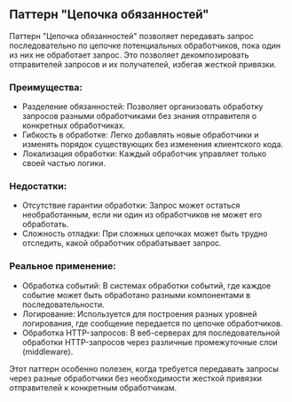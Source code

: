 ## Паттерн "Цепочка обязанностей"

Паттерн "Цепочка обязанностей" позволяет передавать запрос последовательно по цепочке потенциальных обработчиков, пока один из них не обработает запрос. Это позволяет декомпозировать отправителей запросов и их получателей, избегая жесткой привязки.

### Преимущества:
* Разделение обязанностей: Позволяет организовать обработку запросов разными обработчиками без знания отправителя о конкретных обработчиках.
* Гибкость в обработке: Легко добавлять новые обработчики и изменять порядок существующих без изменения клиентского кода.
* Локализация обработки: Каждый обработчик управляет только своей частью логики.

### Недостатки:
* Отсутствие гарантии обработки: Запрос может остаться необработанным, если ни один из обработчиков не может его обработать.
* Сложность отладки: При сложных цепочках может быть трудно отследить, какой обработчик обрабатывает запрос.

### Реальное применение:
* Обработка событий: В системах обработки событий, где каждое событие может быть обработано разными компонентами в последовательности.
* Логирование: Используется для построения разных уровней логирования, где сообщение передается по цепочке обработчиков.
* Обработка HTTP-запросов: В веб-серверах для последовательной обработки HTTP-запросов через различные промежуточные слои (middleware).

Этот паттерн особенно полезен, когда требуется передавать запросы через разные обработчики без необходимости жесткой привязки отправителей к конкретным обработчикам.
